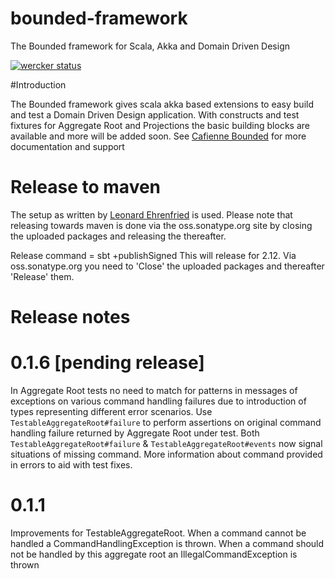 # bounded-framework
The Bounded framework for Scala, Akka and Domain Driven Design

[![wercker status](https://app.wercker.com/status/e2dfa2afe8cb73d4b91b6d844dac7169/m/ "wercker status")](https://app.wercker.com/project/byKey/e2dfa2afe8cb73d4b91b6d844dac7169)

#Introduction

The Bounded framework gives scala akka based extensions to easy build and test a Domain Driven Design application. 
With constructs and test fixtures for Aggregate Root and Projections the basic building blocks are available and more will be added soon. 
See [Cafienne Bounded](https://cafienne.io/bounded) for more documentation and support

# Release to maven

The setup as written by [Leonard Ehrenfried](https://leonard.io/blog/2017/01/an-in-depth-guide-to-deploying-to-maven-central/) is used. Please note that releasing towards maven is done via the oss.sonatype.org site by closing the uploaded packages and releasing the thereafter. 

Release command = sbt +publishSigned 
This will release for 2.12. Via oss.sonatype.org you need to 'Close' the uploaded packages and thereafter 'Release' them.

# Release notes

# 0.1.6 [pending release]

In Aggregate Root tests no need to match for patterns in messages of exceptions on various command handling failures 
due to introduction of types representing different error scenarios. 
Use `TestableAggregateRoot#failure` to perform assertions on original command handling failure returned by Aggregate Root under test.
Both `TestableAggregateRoot#failure` & `TestableAggregateRoot#events` now signal situations of missing command.
More information about command provided in errors to aid with test fixes.

# 0.1.1 
Improvements for TestableAggregateRoot. When a command cannot be handled a CommandHandlingException is thrown. 
When a command should not be handled by this aggregate root an IllegalCommandException is thrown


